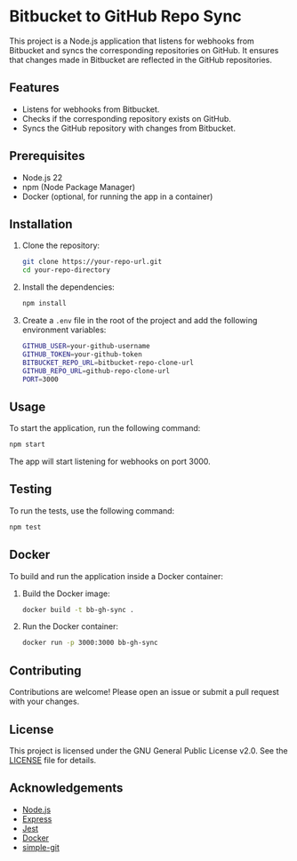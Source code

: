 # Bitbucket to GitHub Repo Sync

This project is a Node.js application that listens for webhooks from Bitbucket and syncs the corresponding repositories on GitHub. It ensures that changes made in Bitbucket are reflected in the GitHub repositories.

## Features

- Listens for webhooks from Bitbucket.
- Checks if the corresponding repository exists on GitHub.
- Syncs the GitHub repository with changes from Bitbucket.

## Prerequisites

- Node.js 22
- npm (Node Package Manager)
- Docker (optional, for running the app in a container)

## Installation

1. Clone the repository:

    ```sh
    git clone https://your-repo-url.git
    cd your-repo-directory
    ```

2. Install the dependencies:

    ```sh
    npm install
    ```

3. Create a `.env` file in the root of the project and add the following environment variables:

    ```sh
    GITHUB_USER=your-github-username
    GITHUB_TOKEN=your-github-token
    BITBUCKET_REPO_URL=bitbucket-repo-clone-url
    GITHUB_REPO_URL=github-repo-clone-url
    PORT=3000
    ```

## Usage

To start the application, run the following command:

```sh
npm start
```

The app will start listening for webhooks on port 3000.

## Testing

To run the tests, use the following command:

```sh
npm test
```

## Docker

To build and run the application inside a Docker container:

1. Build the Docker image:

    ```sh
    docker build -t bb-gh-sync .
    ```

2. Run the Docker container:

    ```sh
    docker run -p 3000:3000 bb-gh-sync
    ```

## Contributing

Contributions are welcome! Please open an issue or submit a pull request with your changes.

## License

This project is licensed under the GNU General Public License v2.0. See the [LICENSE](LICENSE) file for details.

## Acknowledgements

- [Node.js](https://nodejs.org/)
- [Express](https://expressjs.com/)
- [Jest](https://jestjs.io/)
- [Docker](https://www.docker.com/)
- [simple-git](https://github.com/steveukx/git-js)
